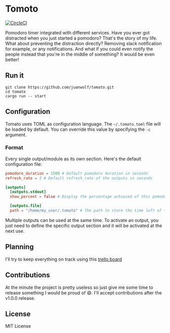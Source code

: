 # Tomoto

[![CircleCI](https://circleci.com/gh/juanwolf/tomato/tree/master.svg?style=svg)](https://circleci.com/gh/juanwolf/tomato/tree/master)

Pomodoro timer integrated with different services. Have you ever got distracted when you just started a pomodoro? That's the story of my life. What about preventing the distraction directly? Removing slack notification for example, or any notifications. And what if you could even notify the people instead that you're in the middle of something? It would be even better!

##

## Run it

```
git clone https://github.com/juanwolf/tomato.git
cd tomato
cargo run -- start
```

## Configuration

Tomato uses TOML as configuration language. The `~/.tomato.toml` file will be loaded by default. You can override this value by specifying the `-c` argument.

### Format

Every single output/module as its own section. Here's the default configuration file:

```toml
pomodoro_duration = 1500 # Default pomodoro duration in seconds
refresh_rate = 2 # Default refresh_rate of the outputs in seconds

[outputs]
  [outputs.stdout]
  show_percent = false # Display the percentage achieved of this pomodoro

  [outputs.file]
  path = "/home/my_user/.tomato" # The path to store the time left of the pomodoro in a file. (Useful for tmux)
```

Multiple outputs can be used at the same time. To activate an output, you just need to define the specific output section and it will be activated at the next use.

## Planning

I'll try to keep everything on track using this [trello board](https://trello.com/b/96CII7pt/%F0%9F%8D%85-tomato)

## Contributions

At the minute the project is pretty useless so just give me some time to release something I would be proud of :smile:. I'll accept contributions after the v1.0.0 release.

## License

MIT License
